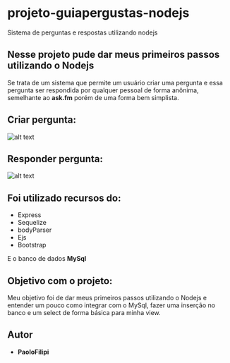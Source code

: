 projeto-guiapergustas-nodejs
======
Sistema de perguntas e respostas utilizando nodejs


Nesse projeto pude dar meus primeiros passos utilizando o Nodejs
------
  Se trata de um sistema que permite um usuário criar uma pergunta e essa pergunta ser respondida por qualquer pessoal de forma anônima, semelhante ao **ask.fm** porém de uma forma bem simplista. 




Criar pergunta:
------
![alt text](https://media.giphy.com/media/LRxDNB0pqJWM0LvMOB/giphy.gif)



Responder pergunta:
------
![alt text](https://media.giphy.com/media/Ti6ratuxNzNnJMyVUR/giphy.gif)



Foi utilizado recursos do: 
------
* Express
* Sequelize
* bodyParser
* Ejs
* Bootstrap

E o banco de dados **MySql**


Objetivo com o projeto:
------
Meu objetivo foi de dar meus primeiros passos utilizando o Nodejs e entender um pouco como integrar com o MySql, fazer uma inserção no banco e um select de forma básica para minha view.
                                           



Autor
------
* **PaoloFilipi**

